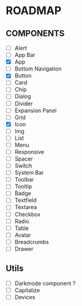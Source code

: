 # ROADMAP

## COMPONENTS

- [ ] Alert
- [ ] App Bar
- [x] App
- [ ] Bottom Navigation
- [x] Button
- [ ] Card
- [ ] Chip
- [ ] Dialog
- [ ] Divider
- [ ] Expansion Panel
- [ ] Grid
- [x] Icon
- [ ] Img
- [ ] List
- [ ] Menu
- [ ] Responsive
- [ ] Spacer
- [ ] Switch
- [ ] System Bar
- [ ] Toolbar
- [ ] Tooltip
- [ ] Badge
- [ ] Textfield
- [ ] Textarea
- [ ] Checkbox
- [ ] Radio
- [ ] Table
- [ ] Avatar
- [ ] Breadcrumbs
- [ ] Drawer

## Utils

- [ ] Darkmode component ?
- [ ] Capitalize
- [ ] Devices
